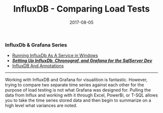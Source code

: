 ﻿---
title: InfluxDB - Comparing Load Tests
date: 2017-08-05
tags: ["influxdb","performance-tuning","metrics","powershell","json","cool-tools","development","powershell","sql-server","tech"]
---

### InfluxDb & Grafana Series

*   [Running InfluxDb As A Service in Windows](https://www.sheldonhull.com/blog/running-influxdb-as-a-service-in-windows?rq=influx)
*   **_[Setting Up InfluxDb, Chronograf, and Grafana for the SqlServer Dev](https://www.sheldonhull.com/blog/setting-up-influxdb-chronograf-and-grafana-for-the-sqlserver-dev?rq=influx)_**
*   [InfluxDB And Annotations](https://www.sheldonhull.com/blog/influxdb-an-annotations)

* * *

Working with InfluxDB and Grafana for visualition is fantastic. However, trying to compare two separate time series against each other for the purpose of load testing is not what Grafana was designed for. Pulling the data from Influx and working with it through Excel, PowerBi, or T-SQL allows you to take the time series stored data and then begin to summarize on a high level what variances are noted.
